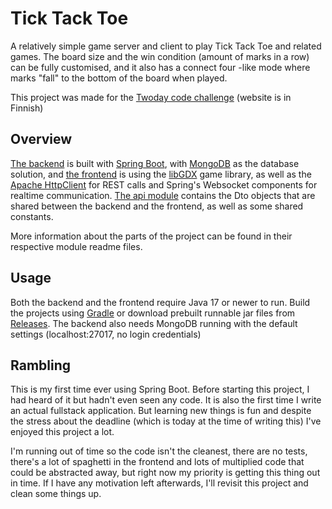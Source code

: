 # Tick Tack Toe

A relatively simple game server and client to play Tick Tack Toe and related games. The board size and the win condition
(amount of marks in a row) can be fully customised, and it also has a connect four -like mode where marks "fall" to the
bottom of the board when played.

This project was made for the [Twoday code challenge](https://twoday.fi/koodihaaste) (website is in Finnish)

## Overview

[The backend](backend) is built with [Spring Boot](https://spring.io), with [MongoDB](https://www.mongodb.com/) as the
database solution, and [the frontend](frontend) is using the [libGDX](https://libgdx.com/) game library, as well as the
[Apache HttpClient](https://hc.apache.org/httpcomponents-client-5.2.x/) for REST calls and Spring's Websocket components
for realtime communication. [The api module](api) contains the Dto objects that are shared between the backend and the
frontend, as well as some shared constants.

More information about the parts of the project can be found in their respective module readme files.

## Usage

Both the backend and the frontend require Java 17 or newer to run. Build the projects using [Gradle](https://gradle.org/)
or download prebuilt runnable jar files from [Releases](releases). The backend also needs MongoDB running with the
default settings (localhost:27017, no login credentials)

## Rambling

This is my first time ever using Spring Boot. Before starting this project, I had heard of it but hadn't even seen any
code. It is also the first time I write an actual fullstack application. But learning new things is fun and despite the
stress about the deadline (which is today at the time of writing this) I've enjoyed this project a lot.

I'm running out of time so the code isn't the cleanest, there are no tests, there's a lot of spaghetti in the frontend
and lots of multiplied code that could be abstracted away, but right now my priority is getting this thing out in time.
If I have any motivation left afterwards, I'll revisit this project and clean some things up.